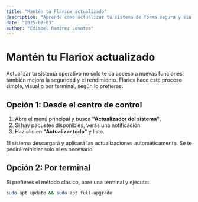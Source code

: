 ```yaml
---
title: "Mantén tu Flariox actualizado"
description: "Aprende cómo actualizar tu sistema de forma segura y sin complicaciones."
date: "2025-07-03"
author: "Edisbel Ramirez Lovatos"
---
```


# Mantén tu Flariox actualizado

Actualizar tu sistema operativo no solo te da acceso a nuevas funciones: también mejora la seguridad y el rendimiento. Flariox hace este proceso simple, visual o por terminal, según lo prefieras.

## Opción 1: Desde el centro de control

1. Abre el menú principal y busca **"Actualizador del sistema"**.
2. Si hay paquetes disponibles, verás una notificación.
3. Haz clic en **"Actualizar todo"** y listo.

El sistema descargará y aplicará las actualizaciones automáticamente. Se te pedirá reiniciar solo si es necesario.

## Opción 2: Por terminal

Si prefieres el método clásico, abre una terminal y ejecuta:

```bash
sudo apt update && sudo apt full-upgrade
